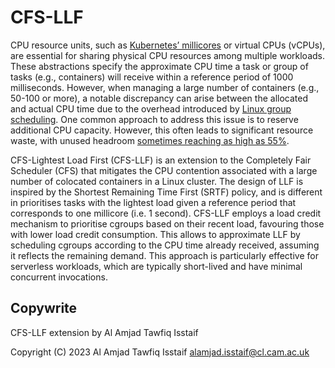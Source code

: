 # CFS-LLF

CPU resource units, such as [Kubernetes’ millicores](https://kubernetes.io/docs/concepts/configuration/manage-resources-containers/) or virtual CPUs (vCPUs), are essential for sharing physical CPU resources among multiple workloads. These abstractions specify the approximate CPU time a task or group of tasks (e.g., containers) will receive within a reference period of 1000 milliseconds. However, when managing a large number of containers (e.g., 50-100 or more), a notable discrepancy can arise between the allocated and actual CPU time due to the overhead introduced by [Linux group scheduling](https://lwn.net/Articles/240474/). One common approach to address this issue is to reserve additional CPU capacity. However, this often leads to significant resource waste, with unused headroom [sometimes reaching as high as 55%](https://dl.acm.org/doi/10.1145/3542929.3563465).

CFS-Lightest Load First (CFS-LLF) is an extension to the Completely Fair Scheduler (CFS) that mitigates the  CPU contention associated with a large number of colocated containers in a Linux cluster. The design of LLF is inspired by the Shortest Remaining Time First (SRTF) policy, and is different in prioritises tasks with the lightest load given a reference period that corresponds to one millicore (i.e. 1 second). CFS-LLF employs a load credit mechanism to prioritise cgroups based on their recent load, favouring those with lower load credit consumption. This allows to approximate LLF  by scheduling cgroups according to the CPU time already received, assuming it reflects the remaining demand. This approach is particularly effective for serverless workloads, which are typically short-lived and have minimal concurrent invocations.

## Copywrite

CFS-LLF extension by Al Amjad Tawfiq Isstaif

Copyright (C) 2023 Al Amjad Tawfiq Isstaif <alamjad.isstaif@cl.cam.ac.uk>
